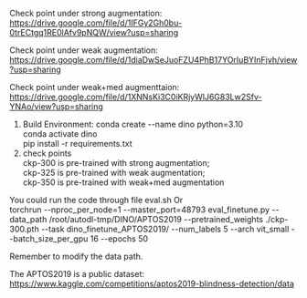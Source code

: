 Check point under strong augmentation: https://drive.google.com/file/d/1IFGy2Gh0bu-0trECtgq1RE0lAfv9pNQW/view?usp=sharing

Check point under weak augmentation: https://drive.google.com/file/d/1diaDwSeJuoFZU4PhB17YOrIuBYInFjvh/view?usp=sharing

Check point under weak+med augmenttaion: https://drive.google.com/file/d/1XNNsKi3C0iKRjyWlJ6G83Lw2Sfv-YNAo/view?usp=sharing


1. Build Environment:
conda create --name dino python=3.10 \
conda activate dino \
pip install -r requirements.txt 
2. check points \
ckp-300 is pre-trained with strong augmentation; \
ckp-325 is pre-trained with weak augmentation; \
ckp-350 is pre-trained with weak+med augmentation 

You could run the code through file eval.sh Or \
torchrun --nproc_per_node=1 --master_port=48793 eval_finetune.py --data_path /root/autodl-tmp/DINO/APTOS2019 --pretrained_weights ./ckp-300.pth --task dino_finetune_APTOS2019/ --num_labels 5 --arch vit_small --batch_size_per_gpu 16 --epochs 50

Remember to modify the data path.

The APTOS2019 is a public dataset:
https://www.kaggle.com/competitions/aptos2019-blindness-detection/data
